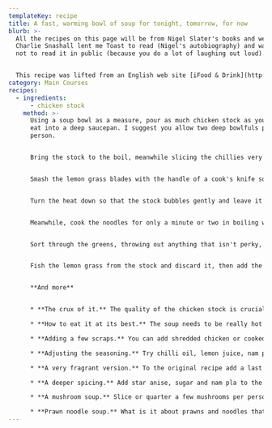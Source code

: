 ```yaml
---
templateKey: recipe
title: A fast, warming bowl of soup for tonight, tomorrow, for now
blurb: >-
  All the recipes on this page will be from Nigel Slater's books and web pages.
  Charlie Snashall lent me Toast to read (Nigel's autobiography) and warned me
  not to read it in public (because you do a lot of laughing out loud).


  This recipe was lifted from an English web site [iFood & Drink](http://www.ivillage.co.uk/food/recipefinder/display_recipe/1,10193,5593,00.html).
category: Main Courses
recipes:
  - ingredients:
      - chicken stock
    method: >-
      Using a soup bowl as a measure, pour as much chicken stock as you want to
      eat into a deep saucepan. I suggest you allow two deep bowlfuls per
      person.


      Bring the stock to the boil, meanwhile slicing the chillies very finely and removing the seeds if you wish (they carry some heat). The amount you need will depend on how hot your chillies are. I reckon on two very small, very hot chillies per person.


      Smash the lemon grass blades with the handle of a cook's knife so that they splinter but stay together, then add them to the stock with the chillies.


      Turn the heat down so that the stock bubbles gently and leave it until the lemon grass has given up some of its flavour. Taste the stock regularly, but you can reckon on about 15 minutes.


      Meanwhile, cook the noodles for only a minute or two in boiling water. They need a bit of bite to them to be good. Drain them and drop them into cold water so they don't stick together.


      Sort through the greens, throwing out anything that isn't perky, then tear them into pieces that won't fall off your spoon.


      Fish the lemon grass from the stock and discard it, then add the greens to the bubbling stock. Taste it for salt, adding some if you think it needs it. Once the greens have softened to a velvety texture — about a minute in the case of spinach, a bit longer for cabbage and for mustard greens — divide the noodles between warm soup bowls and ladle over the hot stock, greens and chillies.


      **And more**


      * **The crux of it.** The quality of the chicken stock is crucial here.

      * **How to eat it at its best.** The soup needs to be really hot to do the trick.

      * **Adding a few scraps.** You can add shredded chicken or cooked prawns if you want.

      * **Adjusting the seasoning.** Try chilli oil, lemon juice, nam pla (Thai fish sauce), fresh coriander leaves, Thai basil.

      * **A very fragrant version.** To the original recipe add a last minute seasoning of torn basil and mint leaves and lime juice.

      * **A deeper spicing.** Add star anise, sugar and nam pla to the broth.

      * **A mushroom soup.** Slice or quarter a few mushrooms per person, then fry them in a wok with a little garlic until nutty. Add them to the stock with the noodles.

      * **Prawn noodle soup.** What is it about prawns and noodles that seem so right in the mouth? Use them here, dropping a handful of peeled defrosted jobbies into the pan, or mixing them with the noodles. Either way, the less you cook them the better. Mint, lime and basil will work well in a seafood variation, as — strangely — will the chicken stock.
---
```

